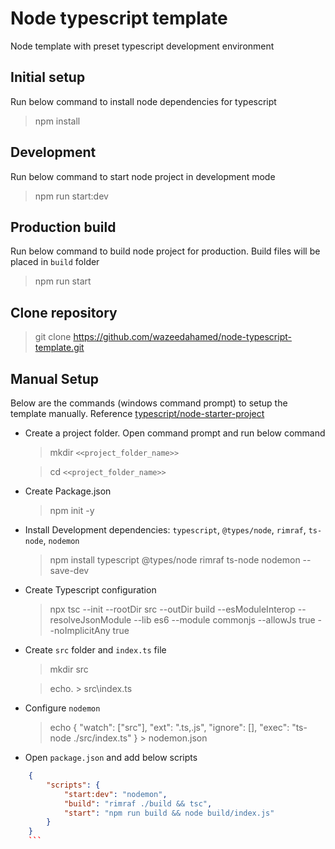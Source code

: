 # Node typescript template

Node template with preset typescript development environment

## Initial setup

Run below command to install node dependencies for typescript

> npm install

## Development

Run below command to start node project in development mode

> npm run start:dev

## Production build

Run below command to build node project for production. Build files will be placed in `build` folder

> npm run start

## Clone repository

> git clone https://github.com/wazeedahamed/node-typescript-template.git

## Manual Setup

Below are the commands (windows command prompt) to setup the template manually. Reference [typescript/node-starter-project](https://khalilstemmler.com/blogs/typescript/node-starter-project/ "Node Starter Project")

* Create a project folder. Open command prompt and run below command

    > mkdir `<<project_folder_name>>`

    > cd `<<project_folder_name>>`

* Create Package.json

    > npm init -y

* Install Development dependencies: `typescript`, `@types/node`, `rimraf`, `ts-node`, `nodemon`

    > npm install typescript @types/node rimraf ts-node nodemon --save-dev

* Create Typescript configuration

    > npx tsc --init --rootDir src --outDir build --esModuleInterop --resolveJsonModule --lib es6 --module commonjs --allowJs true --noImplicitAny true

* Create `src` folder and `index.ts` file

    > mkdir src
    
    > echo. > src\index.ts

* Configure `nodemon`

    > echo { "watch": ["src"], "ext": ".ts,.js", "ignore": [], "exec": "ts-node ./src/index.ts" } > nodemon.json

* Open `package.json` and add below scripts

    

``` json
    {
        "scripts": {
            "start:dev": "nodemon",
            "build": "rimraf ./build && tsc",
            "start": "npm run build && node build/index.js"
        }
    }
    ```
